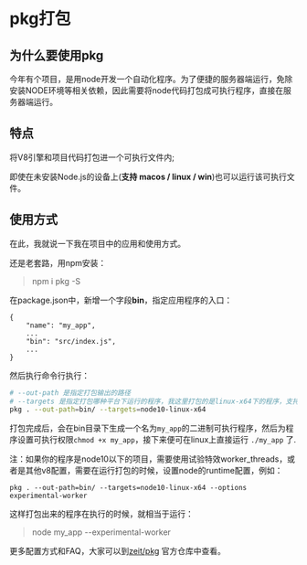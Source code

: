 # pkg打包

## 为什么要使用pkg
今年有个项目，是用node开发一个自动化程序。为了便捷的服务器端运行，免除安装NODE环境等相关依赖，因此需要将node代码打包成可执行程序，直接在服务器端运行。

## 特点
将V8引擎和项目代码打包进一个可执行文件内;

即使在未安装Node.js的设备上(**支持 macos / linux / win**)也可以运行该可执行文件。

## 使用方式
在此，我就说一下我在项目中的应用和使用方式。

还是老套路，用npm安装：
> npm i pkg -S

在package.json中，新增一个字段**bin**，指定应用程序的入口：

```
{
    "name": "my_app",
    ...
    "bin": "src/index.js",
    ...
}
```

然后执行命令行执行：

```bash
# --out-path 是指定打包输出的路径
# --targets 是指定打包哪种平台下运行的程序，我这里打包的是linux-x64下的程序，支持的参数值可以在官方仓库中查阅
pkg . --out-path=bin/ --targets=node10-linux-x64
```

打包完成后，会在bin目录下生成一个名为`my_app`的二进制可执行程序，然后为程序设置可执行权限`chmod +x my_app`，接下来便可在linux上直接运行 `./my_app` 了.

注：如果你的程序是node10以下的项目，需要使用试验特效worker_threads，或者是其他v8配置，需要在运行打包的时候，设置node的runtime配置，例如：

```
pkg . --out-path=bin/ --targets=node10-linux-x64 --options experimental-worker
```

这样打包出来的程序在执行的时候，就相当于运行：
> node my_app --experimental-worker

更多配置方式和FAQ，大家可以到[zeit/pkg](https://github.com/zeit/pkg) 官方仓库中查看。